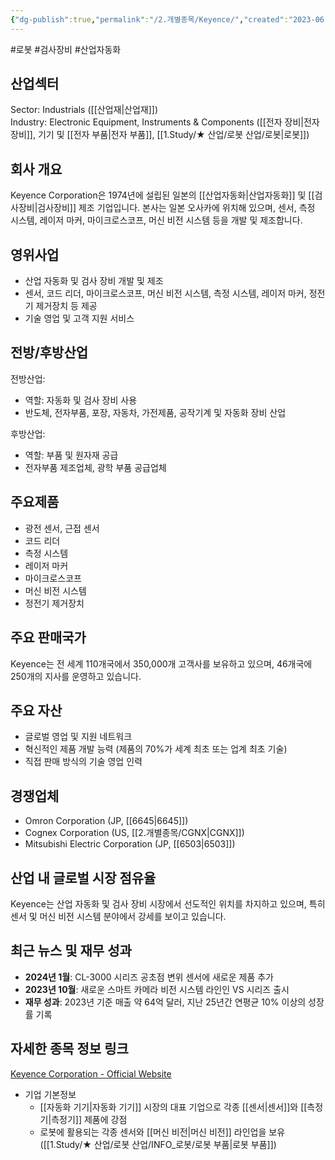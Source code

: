 ```yaml
---
{"dg-publish":true,"permalink":"/2.개별종목/Keyence/","created":"2023-06-28T12:17:48.503+09:00","updated":"2025-06-03T20:05:59.720+09:00"}
---
```


#로봇 #검사장비 #산업자동화


## 산업섹터

Sector: Industrials ([[산업재\|산업재]])  
Industry: Electronic Equipment, Instruments & Components ([[전자 장비\|전자 장비]], 기기 및 [[전자 부품\|전자 부품]], [[1.Study/★ 산업/로봇 산업/로봇\|로봇]])

## 회사 개요

Keyence Corporation은 1974년에 설립된 일본의 [[산업자동화\|산업자동화]] 및 [[검사장비\|검사장비]] 제조 기업입니다. 본사는 일본 오사카에 위치해 있으며, 센서, 측정 시스템, 레이저 마커, 마이크로스코프, 머신 비전 시스템 등을 개발 및 제조합니다.

## 영위사업

- 산업 자동화 및 검사 장비 개발 및 제조
- 센서, 코드 리더, 마이크로스코프, 머신 비전 시스템, 측정 시스템, 레이저 마커, 정전기 제거장치 등 제공
- 기술 영업 및 고객 지원 서비스

## 전방/후방산업

전방산업:

- 역할: 자동화 및 검사 장비 사용
- 반도체, 전자부품, 포장, 자동차, 가전제품, 공작기계 및 자동화 장비 산업

후방산업:

- 역할: 부품 및 원자재 공급
- 전자부품 제조업체, 광학 부품 공급업체

## 주요제품

- 광전 센서, 근접 센서
- 코드 리더
- 측정 시스템
- 레이저 마커
- 마이크로스코프
- 머신 비전 시스템
- 정전기 제거장치

## 주요 판매국가

Keyence는 전 세계 110개국에서 350,000개 고객사를 보유하고 있으며, 46개국에 250개의 지사를 운영하고 있습니다.

## 주요 자산

- 글로벌 영업 및 지원 네트워크
- 혁신적인 제품 개발 능력 (제품의 70%가 세계 최초 또는 업계 최초 기술)
- 직접 판매 방식의 기술 영업 인력

## 경쟁업체

- Omron Corporation (JP, [[6645\|6645]])
- Cognex Corporation (US, [[2.개별종목/CGNX\|CGNX]])
- Mitsubishi Electric Corporation (JP, [[6503\|6503]])

## 산업 내 글로벌 시장 점유율

Keyence는 산업 자동화 및 검사 장비 시장에서 선도적인 위치를 차지하고 있으며, 특히 센서 및 머신 비전 시스템 분야에서 강세를 보이고 있습니다.

## 최근 뉴스 및 재무 성과

- **2024년 1월**: CL-3000 시리즈 공초점 변위 센서에 새로운 제품 추가
- **2023년 10월**: 새로운 스마트 카메라 비전 시스템 라인인 VS 시리즈 출시
- **재무 성과**: 2023년 기준 매출 약 64억 달러, 지난 25년간 연평균 10% 이상의 성장률 기록

## 자세한 종목 정보 링크

[Keyence Corporation - Official Website](https://www.keyence.com/)

- 기업 기본정보
	- [[자동화 기기\|자동화 기기]] 시장의 대표 기업으로 각종 [[센서\|센서]]와 [[측정기\|측정기]] 제품에 강점
	- 로봇에 활용되는 각종 센서와 [[머신 비전\|머신 비전]] 라인업을 보유([[1.Study/★ 산업/로봇 산업/INFO_로봇/로봇 부품\|로봇 부품]])

